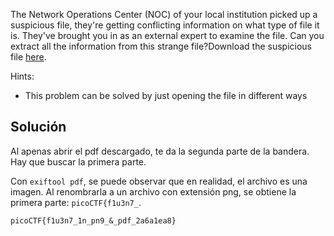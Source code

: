 The Network Operations Center (NOC) of your local institution picked up a suspicious file, they're getting conflicting information on what type of file it is. They've brought you in as an external expert to examine the file. Can you extract all the information from this strange file?Download the suspicious file [here](https://artifacts.picoctf.net/c_titan/99/flag2of2-final.pdf).

Hints:
- This problem can be solved by just opening the file in different ways

## Solución
Al apenas abrir el pdf descargado, te da la segunda parte de la bandera. Hay que buscar la primera parte.

Con `exiftool pdf`, se puede observar que en realidad, el archivo es una imagen. Al renombrarla a un archivo con extensión png, se obtiene la primera parte: `picoCTF{f1u3n7_`.

`picoCTF{f1u3n7_1n_pn9_&_pdf_2a6a1ea8}`